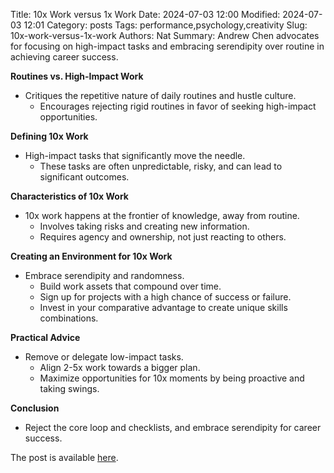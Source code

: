 Title: 10x Work versus 1x Work
Date: 2024-07-03 12:00
Modified: 2024-07-03 12:01
Category: posts
Tags: performance,psychology,creativity
Slug: 10x-work-versus-1x-work
Authors: Nat
Summary: Andrew Chen advocates for focusing on high-impact tasks and embracing serendipity over routine in achieving career success.

**Routines vs. High-Impact Work**

- Critiques the repetitive nature of daily routines and hustle culture.
  - Encourages rejecting rigid routines in favor of seeking high-impact opportunities.

**Defining 10x Work**

- High-impact tasks that significantly move the needle.
  - These tasks are often unpredictable, risky, and can lead to significant outcomes.

**Characteristics of 10x Work**

- 10x work happens at the frontier of knowledge, away from routine.
  - Involves taking risks and creating new information.
  - Requires agency and ownership, not just reacting to others.

**Creating an Environment for 10x Work**

- Embrace serendipity and randomness.
  - Build work assets that compound over time.
  - Sign up for projects with a high chance of success or failure.
  - Invest in your comparative advantage to create unique skills combinations.

**Practical Advice**

- Remove or delegate low-impact tasks.
  - Align 2-5x work towards a bigger plan.
  - Maximize opportunities for 10x moments by being proactive and taking swings.

**Conclusion**

- Reject the core loop and checklists, and embrace serendipity for career success.

The post is available [here](https://andrewchen.substack.com/p/10x-work-versus-1x-work).
